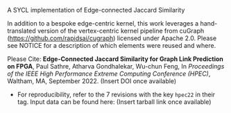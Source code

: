 A SYCL implementation of Edge-connected Jaccard Similarity

In addition to a bespoke edge-centric kernel, this work leverages a hand-translated version of the vertex-centric kernel pipeline from cuGraph (https://github.com/rapidsai/cugraph) licensed under Apache 2.0. Please see NOTICE for a description of which elements were reused and where.

Please Cite:
 **Edge-Connected Jaccard Similarity for Graph Link Prediction on FPGA**, Paul Sathre, Atharva Gondhalekar, Wu-chun Feng, In *Proceedings of the IEEE High Performance Extreme Computing Conference (HPEC)*, Waltham, MA, September 2022. (Insert DOI once available)
* For reproducibility, refer to the 7 revisions with the key `hpec22` in their tag. Input data can be found here: (Insert tarball link once available)
